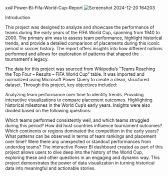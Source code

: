 xx# Power-Bi-Fifa-World-Cup-Report
![Screenshot 2024-12-20 164203](https://github.com/user-attachments/assets/de6e0fe0-4cbe-4672-b031-72117a4b686e)

Introduction

This project was designed to analyze and showcase the performance of teams during the early years of the FIFA World Cup, spanning from 1940 to 2000. The primary aim was to assess team performance, highlight historical trends, and provide a detailed comparison of placements during this iconic period in soccer history. The report offers insights into how different nations performed and allows for exploration of patterns that shaped the tournament's legacy.

The data for this project was sourced from Wikipedia’s “Teams Reaching the Top Four – Results – FIFA World Cup” table. It was imported and normalized using Microsoft Power Query to create a clean, structured dataset. Through this project, key objectives included:

Analyzing team performance over time to identify trends.
Providing interactive visualizations to compare placement outcomes.
Highlighting historical milestones in the World Cup’s early years.
Insights were also divided based on the following questions:

Which teams performed consistently well, and which teams struggled during this period?
How did host countries influence tournament outcomes?
Which continents or regions dominated the competition in the early years?
What patterns can be observed in terms of team rankings and placement over time?
Were there any unexpected or standout performances from underdog teams?
The interactive Power BI dashboard created as part of this project allows users to dive deep into the history of the World Cup, exploring these and other questions in an engaging and dynamic way. This project demonstrates the power of data visualization in turning historical data into meaningful and actionable stories.
